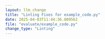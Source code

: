 ```yaml
---
layout: llm_change
title: "Linting Fixes for example_code.py"
date: 2025-04-03T11:44:36.809562
file: "evaluate/example_code.py"
change_type: "Linting"
---
```

